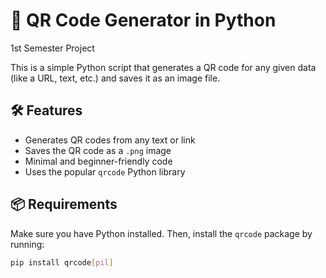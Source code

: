 # 🔳 QR Code Generator in Python

1st Semester Project

This is a simple Python script that generates a QR code for any given data (like a URL, text, etc.) and saves it as an image file.

## 🛠 Features

- Generates QR codes from any text or link
- Saves the QR code as a `.png` image
- Minimal and beginner-friendly code
- Uses the popular `qrcode` Python library

## 📦 Requirements

Make sure you have Python installed. Then, install the `qrcode` package by running:

```bash
pip install qrcode[pil]
